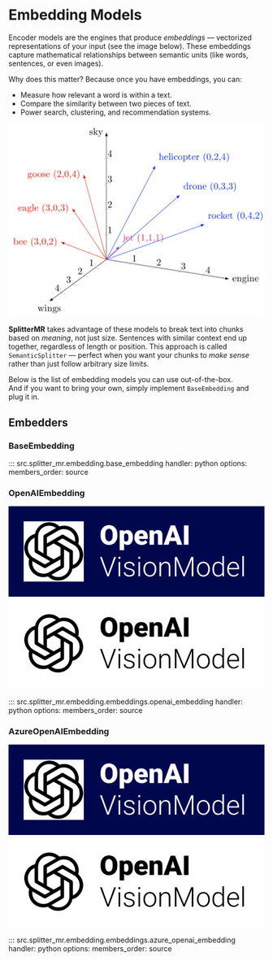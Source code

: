 # Embedding Models

Encoder models are the engines that produce *embeddings* — vectorized representations of your input (see the image below). These embeddings capture mathematical relationships between semantic units (like words, sentences, or even images).  

Why does this matter? Because once you have embeddings, you can:  
- Measure how relevant a word is within a text.  
- Compare the similarity between two pieces of text.  
- Power search, clustering, and recommendation systems.  

![Example of an embedding representation](../assets/vectorization.png)

**SplitterMR** takes advantage of these models to break text into chunks based on *meaning*, not just size. Sentences with similar context end up together, regardless of length or position. This approach is called `SemanticSplitter` — perfect when you want your chunks to *make sense* rather than just follow arbitrary size limits.

Below is the list of embedding models you can use out-of-the-box.  
And if you want to bring your own, simply implement `BaseEmbedding` and plug it in.

## Embedders

### BaseEmbedding

::: src.splitter_mr.embedding.base_embedding
    handler: python
    options:
      members_order: source

### OpenAIEmbedding

![OpenAIEmbedding logo](../assets/openai_vision_model_button.svg#gh-light-mode-only)
![OpenAIEmbedding logo](../assets/openai_vision_model_button_white.svg#gh-dark-mode-only)

::: src.splitter_mr.embedding.embeddings.openai_embedding
    handler: python
    options:
      members_order: source

### AzureOpenAIEmbedding

![AzureOpenAIEmbedding logo](../assets/openai_vision_model_button.svg#gh-light-mode-only)
![AzureOpenAIEmbedding logo](../assets/openai_vision_model_button_white.svg#gh-dark-mode-only)

::: src.splitter_mr.embedding.embeddings.azure_openai_embedding
    handler: python
    options:
      members_order: source
